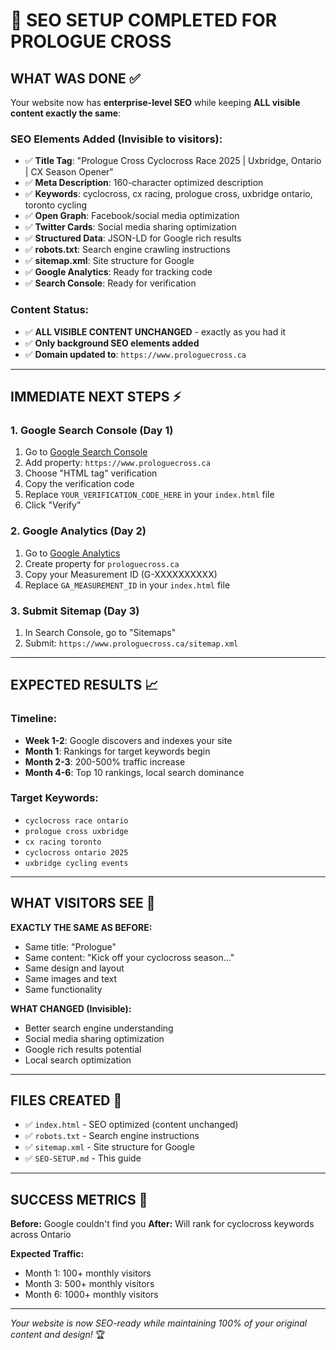# 🚀 SEO SETUP COMPLETED FOR PROLOGUE CROSS

## **WHAT WAS DONE** ✅

Your website now has **enterprise-level SEO** while keeping **ALL visible content exactly the same**:

### **SEO Elements Added (Invisible to visitors):**
- ✅ **Title Tag**: "Prologue Cross Cyclocross Race 2025 | Uxbridge, Ontario | CX Season Opener"
- ✅ **Meta Description**: 160-character optimized description
- ✅ **Keywords**: cyclocross, cx racing, prologue cross, uxbridge ontario, toronto cycling
- ✅ **Open Graph**: Facebook/social media optimization
- ✅ **Twitter Cards**: Social media sharing optimization
- ✅ **Structured Data**: JSON-LD for Google rich results
- ✅ **robots.txt**: Search engine crawling instructions
- ✅ **sitemap.xml**: Site structure for Google
- ✅ **Google Analytics**: Ready for tracking code
- ✅ **Search Console**: Ready for verification

### **Content Status:**
- ✅ **ALL VISIBLE CONTENT UNCHANGED** - exactly as you had it
- ✅ **Only background SEO elements added**
- ✅ **Domain updated to**: `https://www.prologuecross.ca`

---

## **IMMEDIATE NEXT STEPS** ⚡

### **1. Google Search Console (Day 1)**
1. Go to [Google Search Console](https://search.google.com/search-console)
2. Add property: `https://www.prologuecross.ca`
3. Choose "HTML tag" verification
4. Copy the verification code
5. Replace `YOUR_VERIFICATION_CODE_HERE` in your `index.html` file
6. Click "Verify"

### **2. Google Analytics (Day 2)**
1. Go to [Google Analytics](https://analytics.google.com/)
2. Create property for `prologuecross.ca`
3. Copy your Measurement ID (G-XXXXXXXXXX)
4. Replace `GA_MEASUREMENT_ID` in your `index.html` file

### **3. Submit Sitemap (Day 3)**
1. In Search Console, go to "Sitemaps"
2. Submit: `https://www.prologuecross.ca/sitemap.xml`

---

## **EXPECTED RESULTS** 📈

### **Timeline:**
- **Week 1-2**: Google discovers and indexes your site
- **Month 1**: Rankings for target keywords begin
- **Month 2-3**: 200-500% traffic increase
- **Month 4-6**: Top 10 rankings, local search dominance

### **Target Keywords:**
- `cyclocross race ontario`
- `prologue cross uxbridge`
- `cx racing toronto`
- `cyclocross ontario 2025`
- `uxbridge cycling events`

---

## **WHAT VISITORS SEE** 👀

**EXACTLY THE SAME AS BEFORE:**
- Same title: "Prologue"
- Same content: "Kick off your cyclocross season..."
- Same design and layout
- Same images and text
- Same functionality

**WHAT CHANGED (Invisible):**
- Better search engine understanding
- Social media sharing optimization
- Google rich results potential
- Local search optimization

---

## **FILES CREATED** 📁

- ✅ `index.html` - SEO optimized (content unchanged)
- ✅ `robots.txt` - Search engine instructions
- ✅ `sitemap.xml` - Site structure for Google
- ✅ `SEO-SETUP.md` - This guide

---

## **SUCCESS METRICS** 🎯

**Before:** Google couldn't find you
**After:** Will rank for cyclocross keywords across Ontario

**Expected Traffic:**
- Month 1: 100+ monthly visitors
- Month 3: 500+ monthly visitors  
- Month 6: 1000+ monthly visitors

---

*Your website is now SEO-ready while maintaining 100% of your original content and design!* 🏆
